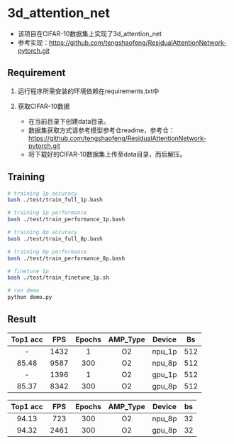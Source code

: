 # 3d_attention_net

* 该项目在CIFAR-10数据集上实现了3d_attention_net
* 参考实现：https://github.com/tengshaofeng/ResidualAttentionNetwork-pytorch.git

## Requirement

1. 运行程序所需安装的环境依赖在requirements.txt中

2. 获取CIFAR-10数据
   * 在当前目录下创建data目录。
   * 数据集获取方式请参考模型参考仓readme，参考仓：https://github.com/tengshaofeng/ResidualAttentionNetwork-pytorch.git
   * 将下载好的CIFAR-10数据集上传至data目录，而后解压。

## Training

```bash
# training 1p accuracy
bash ./test/train_full_1p.bash

# training 1p performance
bash ./test/train_performance_1p.bash

# training 8p accuracy
bash ./test/train_full_8p.bash

# training 8p performance
bash ./test/train_performance_8p.bash

# finetune 1p
bash ./test/train_finetune_1p.sh

# run demo
python demo.py
```

## Result

| Top1 acc | FPS  | Epochs | AMP_Type | Device |  Bs  |
| :------: | :--: | :----: | :------: | :----: | :--: |
|    -     | 1432 |   1    |    O2    | npu_1p | 512  |
|  85.48   | 9587 |  300   |    O2    | npu_8p | 512  |
|    -     | 1396 |   1    |    O2    | gpu_1p | 512  |
|  85.37   | 8342 |  300   |    O2    | gpu_8p | 512  |

| Top1 acc | FPS  | Epochs | AMP_Type | Device |  bs  |
| :------: | :--: | :----: | :------: | :----: | :--: |
|  94.13   | 723  |  300   |    O2    | npu_8p |  32  |
|  94.32   | 2461 |  300   |    O2    | gpu_8p |  32  |


